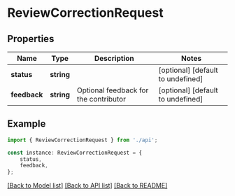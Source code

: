 # ReviewCorrectionRequest


## Properties

Name | Type | Description | Notes
------------ | ------------- | ------------- | -------------
**status** | **string** |  | [optional] [default to undefined]
**feedback** | **string** | Optional feedback for the contributor | [optional] [default to undefined]

## Example

```typescript
import { ReviewCorrectionRequest } from './api';

const instance: ReviewCorrectionRequest = {
    status,
    feedback,
};
```

[[Back to Model list]](../README.md#documentation-for-models) [[Back to API list]](../README.md#documentation-for-api-endpoints) [[Back to README]](../README.md)
